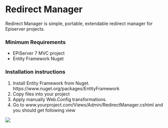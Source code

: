 <h1>Redirect Manager</h1>

<p>Redirect Manager is simple, portable, extendable redirect manager for Episerver projects.</p>

<h3>Minimum Requirements</h3>
<ul>
	<li>EPiServer 7 MVC project</li>
	<li>Entity Framework Nuget</li>
</ul>

<h3>Installation instructions</h3>
<ol>
	<li>Install Entity Framework from Nuget.<br/>
   https://www.nuget.org/packages/EntityFramework</li>
	<li>Copy files into your project</li>
	<li>Apply manually Web.Config transformations.</li>
	<li>Go to www.yourproject.com/Views/Admin/RedirectManager.cshtml and you should get following view</li>
</ol>

<img src="https://raw.githubusercontent.com/huilaaja/RedirectManager/master/Docs/redirect-manager-1.png" />